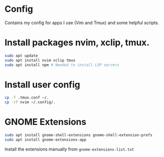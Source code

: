 # Config
Contains my config for apps I use (Vim and Tmux) and some helpful scripts. 

# Install packages nvim, xclip, tmux.

```bash
sudo apt update
sudo apt install nvim xclip tmux
sudo apt install npm # Needed to install LSP servers
```

# Install user config

```bash
cp -f .tmux.conf ~/.
cp -rf nvim ~/.config/.
```

# GNOME Extensions

```bash
sudo apt install gnome-shell-extensions gnome-shell-extension-prefs
sudo apt install gnome-extensions-app
```

Install the extensions manually from `gnome-extensions-list.txt`



